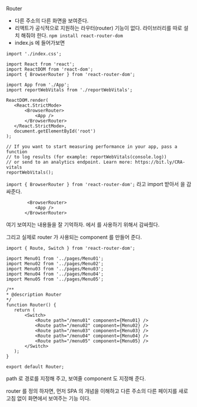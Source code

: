 Router
 - 다른 주소의 다른 화면을 보여준다.
 - 리액트가 공식적으로 지원하는 라우터(router) 기능이 없다. 라이브러리를 따로 설치 해줘야 한다.
 `npm install react-router-dom`
 - index.js 에 들어가보면
 ```
 import './index.css';

import React from 'react';
import ReactDOM from 'react-dom';
import { BrowserRouter } from 'react-router-dom';

import App from './App';
import reportWebVitals from './reportWebVitals';

ReactDOM.render(
    <React.StrictMode>
        <BrowserRouter>
            <App />
        </BrowserRouter>
    </React.StrictMode>,
    document.getElementById('root')
);

// If you want to start measuring performance in your app, pass a function
// to log results (for example: reportWebVitals(console.log))
// or send to an analytics endpoint. Learn more: https://bit.ly/CRA-vitals
reportWebVitals();

 ```
 `import { BrowserRouter } from 'react-router-dom';` 라고 import 받아서
 <App /> 을 감싸준다.
 ```
         <BrowserRouter>
            <App />
        </BrowserRouter>
 ```
 
 여기 보여지는 내용들을 잘 기억하자.
 <App /> 에서 <BrowserRouter> 를 사용하기 위해서 감싸줬다.
 
 그리고 실제로 router 가 사용되는 component 를 만들어 준다.
 ```
 import { Route, Switch } from 'react-router-dom';

import Menu01 from '../pages/Menu01';
import Menu02 from '../pages/Menu02';
import Menu03 from '../pages/Menu03';
import Menu04 from '../pages/Menu04';
import Menu05 from '../pages/Menu05';

/**
 * @description Router
 */
function Router() {
    return (
        <Switch>
            <Route path="/menu01" component={Menu01} />
            <Route path="/menu02" component={Menu02} />
            <Route path="/menu03" component={Menu03} />
            <Route path="/menu04" component={Menu04} />
            <Route path="/menu05" component={Menu05} />
        </Switch>
    );
}

export default Router;

 ```
 path 로 경로를 지정해 주고, 보여줄 component 도 지정해 준다.
  
router 를 정의 하자면, 먼저 SPA 의 개념을 이해하고 다른 주소의 다른 페이지를 새로고침 없이 화면에서 보여주는 기능 이다.
 
 
